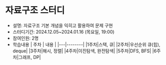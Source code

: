 # 자료구조 스터디

- 설명: 자료구조 기본 개념을 익히고 활용하여 문제 구현
- 스터디기간: 2024.12.05~2024.01.16 (목요일, 19:00)
- 참여인원: 2명
- 학습내용
  | 주차 | 내용 |
  |---|--------|
  |1주차|스택, 큐|
  |2주차|우선순위 큐(힙), deque|
  |3주차|해시, 정렬|
  |4주차|이진탐색, 완전탐색|
  |5주차|DFS, BFS|
  |6주차|그래프, DP|
